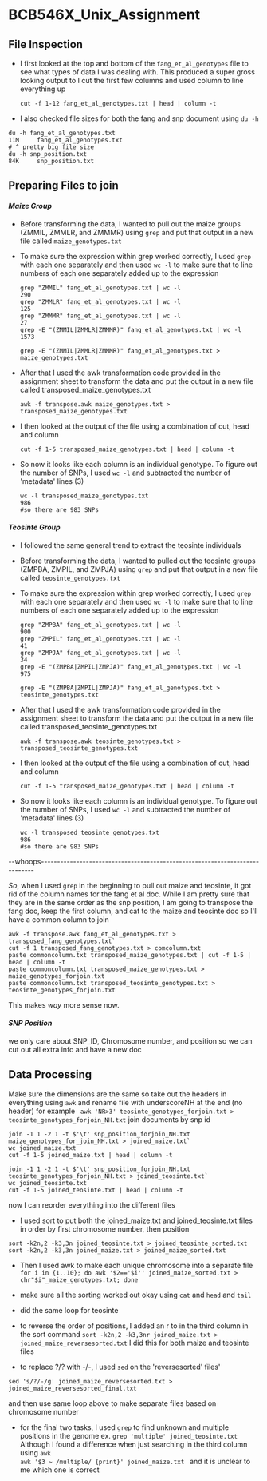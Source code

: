 # BCB546X_Unix_Assignment

## File Inspection

 * I first looked at the top and bottom of the `fang_et_al_genotypes` file to see what types of data I was dealing with. This produced a super gross looking output to I cut the first few columns and used column to line everything up

   `cut -f 1-12 fang_et_al_genotypes.txt | head | column -t`
* I also checked file sizes for both the fang and snp document using `du -h`
```
du -h fang_et_al_genotypes.txt
11M     fang_et_al_genotypes.txt
# ^ pretty big file size
du -h snp_position.txt
84K     snp_position.txt
```

## Preparing Files to join
#### *Maize Group*
 * Before transforming the data, I wanted to pull out the maize groups (ZMMIL, ZMMLR, and ZMMMR) using `grep` and put that output in a new file called `maize_genotypes.txt`

 * To make sure the expression within grep worked correctly, I used `grep` with each one separately and then used `wc -l` to make sure that to line numbers of each one separately added up to the expression

   ```
   grep "ZMMIL" fang_et_al_genotypes.txt | wc -l
   290
   grep "ZMMLR" fang_et_al_genotypes.txt | wc -l
   125
   grep "ZMMMR" fang_et_al_genotypes.txt | wc -l
   27
   grep -E "(ZMMIL|ZMMLR|ZMMMR)" fang_et_al_genotypes.txt | wc -l
   1573
   
   grep -E "(ZMMIL|ZMMLR|ZMMMR)" fang_et_al_genotypes.txt > maize_genotypes.txt
   ```

 * After that I used the awk transformation code provided in the assignment sheet to transform the data and put the output in a new file called transposed_maize_genotypes.txt

   `awk -f transpose.awk maize_genotypes.txt > transposed_maize_genotypes.txt`

 * I then looked at the output of the file using a combination of cut, head and column

   `cut -f 1-5 transposed_maize_genotypes.txt | head | column -t`

 * So now it looks like each column is an individual genotype. To figure out the number of SNPs, I used `wc -l` and subtracted the number of 'metadata' lines (3)

   ```
   wc -l transposed_maize_genotypes.txt
   986 
   #so there are 983 SNPs
   ```

  
#### *Teosinte Group*
 * I followed the same general trend to extract the teosinte individuals

- Before transforming the data, I wanted to pulled out the teosinte groups (ZMPBA, ZMPIL, and ZMPJA) using `grep` and put that output in a new file called `teosinte_genotypes.txt`

- To make sure the expression within grep worked correctly, I used `grep` with each one separately and then used `wc -l` to make sure that to line numbers of each one separately added up to the expression

  ```
  grep "ZMPBA" fang_et_al_genotypes.txt | wc -l
  900
  grep "ZMPIL" fang_et_al_genotypes.txt | wc -l
  41
  grep "ZMPJA" fang_et_al_genotypes.txt | wc -l
  34
  grep -E "(ZMPBA|ZMPIL|ZMPJA)" fang_et_al_genotypes.txt | wc -l
  975
  
  grep -E "(ZMPBA|ZMPIL|ZMPJA)" fang_et_al_genotypes.txt > teosinte_genotypes.txt
  ```
* After that I used the awk transformation code provided in the assignment sheet to transform the data and put the output in a new file called transposed_teosinte_genotypes.txt

   `awk -f transpose.awk teosinte_genotypes.txt > transposed_teosinte_genotypes.txt`

 * I then looked at the output of the file using a combination of cut, head and column

   `cut -f 1-5 transposed_maize_genotypes.txt | head | column -t`

 * So now it looks like each column is an individual genotype. To figure out the number of SNPs, I used `wc -l` and subtracted the number of 'metadata' lines (3)

   ```
   wc -l transposed_teosinte_genotypes.txt
   986 
   #so there are 983 SNPs
   ```

--whoops----------------------------------------------------------------------------

_So_, when I used `grep` in the beginning to pull out maize and teosinte, it got rid of the column names for the fang et al doc. While I am pretty sure that they are in the same order as the snp position, I am going to transpose the fang doc, keep the first column, and cat to the maize and teosinte doc so I'll have a common column to join
```
awk -f transpose.awk fang_et_al_genotypes.txt > transposed_fang_genotypes.txt`
cut -f 1 transposed_fang_genotypes.txt > comcolumn.txt
paste commoncolumn.txt transposed_maize_genotypes.txt | cut -f 1-5 | head | column -t
paste commoncolumn.txt transposed_maize_genotypes.txt > maize_genotypes_forjoin.txt
paste commoncolumn.txt transposed_teosinte_genotypes.txt > teosinte_genotypes_forjoin.txt
```
This makes _way_ more sense now. 


#### *SNP Position*

we only care about SNP_ID, Chromosome number, and position so we can cut out all extra info and have a new doc


## Data Processing
Make sure the dimensions are the same so take out the headers in everything using `awk` and rename file with underscoreNH at the end (no header) 
for example
` awk 'NR>3' teosinte_genotypes_forjoin.txt > teosinte_genotypes_forjoin_NH.txt`
join documents by snp id 

```
join -1 1 -2 1 -t $'\t' snp_position_forjoin_NH.txt maize_genotypes_for_join_NH.txt > joined_maize.txt`
wc joined_maize.txt
cut -f 1-5 joined_maize.txt | head | column -t

join -1 1 -2 1 -t $'\t' snp_position_forjoin_NH.txt
teosinte_genotypes_forjoin_NH.txt > joined_teosinte.txt`
wc joined_teosinte.txt
cut -f 1-5 joined_teosinte.txt | head | column -t

```
now I can reorder everything into the different files

* I used sort to put both the joined_maize.txt and joined_teosinte.txt files in order by first chromosome number, then position
```
sort -k2n,2 -k3,3n joined_teosinte.txt > joined_teosinte_sorted.txt
sort -k2n,2 -k3,3n joined_maize.txt > joined_maize_sorted.txt
```

* Then I used awk to make each unique chromosome into a separate file 
`for i in {1..10}; do awk '$2=='$i'' joined_maize_sorted.txt > chr"$i"_maize_genotypes.txt; done`
* make sure all the sorting worked out okay using `cat` and `head` and `tail`
* did the same loop for teosinte

* to reverse the order of positions, I added an r to in the third column in the sort command 
 `sort -k2n,2 -k3,3nr joined_maize.txt > joined_maize_reversesorted.txt`
 I did this for both maize and teosinte files 

* to replace ?/? with -/-, I used `sed` on the 'reversesorted' files'
```
sed 's/?/-/g' joined_maize_reversesorted.txt > joined_maize_reversesorted_final.txt
```
and then use same loop above to make separate files based on chromosome number

* for the final two tasks, I used `grep` to find unknown and multiple positions in the genome
ex. `grep 'multiple' joined_teosinte.txt`
Although I found a difference when just searching in the third column using `awk`  
`awk '$3 ~ /multiple/ {print}' joined_maize.txt ` and it is unclear to me which one is correct 



